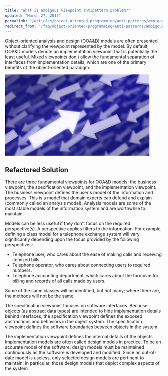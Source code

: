 ```yaml
---
title: "What is ambigous viewpoint antipattern problem?"
updated: "March 27, 2015"
permalink: "/articles/object-oriented-programming/anti-patterns/ambigous-viewport/"
redirect_from: "/faq/object-oriented-programming/anti-patterns/ambigous-viewport/"
---
```


Object-oriented analysis and design (OOA&D) models are often presented without clarifying the viewpoint represented by the model. By default, OOA&D models denote an implementation viewpoint that is potentially the least useful. Mixed viewpoints don't allow the fundamental separation of interfaces from implementation details, which are one of the primary benefits of the object-oriented paradigm.

![Ambigous viewport antipattern](/images/object-oriented-programming/anti-patterns/arrows.jpg "Ambigous viewport antipattern")

## Refactored Solution

There are three fundamental viewpoints for OOA&D models: the business viewpoint, the specification viewpoint, and the implementation viewpoint. The business viewpoint defines the user's model of the information and processes. This is a model that domain experts can defend and explain (commonly called an analysis model). Analysis models are some of the most stable models of the information system and are worthwhile to maintain.

Models can be less useful if they don't focus on the required perspective(s). A perspective applies filters to the information. For example, defining a class model for a telephone exchange system will vary significantly depending upon the focus provided by the following perspectives:

* Telephone user, who cares about the ease of making calls and receiving itemized bills.
* Telephone operator, who cares about connecting users to required numbers.
* Telephone accounting department, which cares about the formulae for billing and records of all calls made by users.

Some of the same classes will be identified, but not many; where there are, the methods will not be the same.

The specification viewpoint focuses on software interfaces. Because objects (as abstract data types) are intended to hide implementation details behind interfaces, the specification viewpoint defines the exposed abstractions and behaviors in the object system. The specification viewpoint defines the software boundaries between objects in the system.

The implementation viewpoint defines the internal details of the objects. Implementation models are often called design models in practice. To be an accurate model of the software, design models must be maintained continuously as the software is developed and modified. Since an out-of-date model is useless, only selected design models are pertinent to maintain; in particular, those design models that depict complex aspects of the system.

